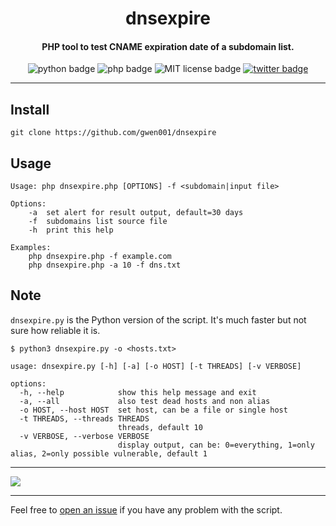 <h1 align="center">dnsexpire</h1>

<h4 align="center">PHP tool to test CNAME expiration date of a subdomain list.</h4>

<p align="center">
    <img src="https://img.shields.io/badge/python-v3-blue" alt="python badge">
    <img src="https://img.shields.io/badge/php-%3E=5.5-blue" alt="php badge">
    <img src="https://img.shields.io/badge/license-MIT-green" alt="MIT license badge">
    <a href="https://twitter.com/intent/tweet?text=https%3a%2f%2fgithub.com%2fgwen001%2fdnsexpire%2f" target="_blank"><img src="https://img.shields.io/twitter/url?style=social&url=https%3A%2F%2Fgithub.com%2Fgwen001%2Fdnsexpire" alt="twitter badge"></a>
</p>

<!-- <p align="center">
    <img src="https://img.shields.io/github/stars/gwen001/dnsexpire?style=social" alt="github stars badge">
    <img src="https://img.shields.io/github/watchers/gwen001/dnsexpire?style=social" alt="github watchers badge">
    <img src="https://img.shields.io/github/forks/gwen001/dnsexpire?style=social" alt="github forks badge">
</p> -->

---

## Install

```
git clone https://github.com/gwen001/dnsexpire
```

## Usage

```
Usage: php dnsexpire.php [OPTIONS] -f <subdomain|input file>

Options:
	-a	set alert for result output, default=30 days
	-f	subdomains list source file
	-h	print this help

Examples:
	php dnsexpire.php -f example.com
	php dnsexpire.php -a 10 -f dns.txt
```

## Note

`dnsexpire.py` is the Python version of the script.
It's much faster but not sure how reliable it is.

```
$ python3 dnsexpire.py -o <hosts.txt>
```

```
usage: dnsexpire.py [-h] [-a] [-o HOST] [-t THREADS] [-v VERBOSE]

options:
  -h, --help            show this help message and exit
  -a, --all             also test dead hosts and non alias
  -o HOST, --host HOST  set host, can be a file or single host
  -t THREADS, --threads THREADS
                        threads, default 10
  -v VERBOSE, --verbose VERBOSE
                        display output, can be: 0=everything, 1=only alias, 2=only possible vulnerable, default 1
```

---

<img src="https://raw.githubusercontent.com/gwen001/dnsexpire/master/preview.png" />

---

Feel free to [open an issue](/../../issues/) if you have any problem with the script.  


